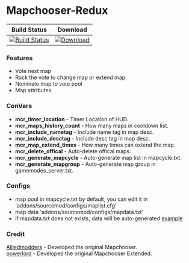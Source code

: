 # Mapchooser-Redux
  
  
|Build Status|Download|
|---|---
|[![Build Status](https://img.shields.io/travis/Kxnrl/Mapchooser-Redux/master.svg?style=flat-square)](https://travis-ci.org/Kxnrl/Mapchooser-Redux?branch=master) |[![Download](https://static.kxnrl.com/images/web/buttons/download.png)](https://build.kxnrl.com/MapChooser-Redux/)  

  
  
### Features  
* Vote next map  
* Rock the vote to change map or extend map  
* Nominate map to vote pool
* Map attributes  
  
  
### ConVars  
- **mcr_timer_location**  - Timer Location of HUD.  
- **mcr_maps_history_count**  - How many maps in cooldown list.  
- **mcr_include_nametag** - Include name tag in map desc.  
- **mcr_include_desctag** - Include desc tag in map desc.
- **mcr_map_extend_times** - How many times can extend the map.  
- **mcr_delete_offical**  - Auto-delete offical maps.  
- **mcr_generate_mapcycle** - Auto-generate map list in mapcycle.txt.  
- **mcr_generate_mapgroup** - Auto-generate map group in gamemodes_server.txt.  
  
  
### Configs
* map pool in mapcycle.txt by default, you can edit it in 'addons/sourcemod/configs/maplist.cfg'
* map data 'addons/sourcemod/configs/mapdata.txt' 
* if mapdata.txt does not exists, data will be auto-generated  [example](https://github.com/PuellaMagi/Server-Data/blob/master/ZombieEscape/mapdata.txt)  
  
  
### Credit  
[Alliedmodders](https://github.com/alliedmodders) - Developed the original Mapchooser.  
[powerlord](https://github.com/powerlord/sourcemod-mapchooser-extended) - Developed the original Mapchooser Extended.  
